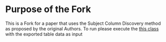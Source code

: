 # Purpose of the Fork
This is a Fork for a paper that uses the Subject Column Discovery method as proposed by the original Authors.
To run please execute the [this class]("sti/sti-main/uk/ac/shef/dcs/sti/SubjectColumnDetectionMain")  with the exported table data as input
